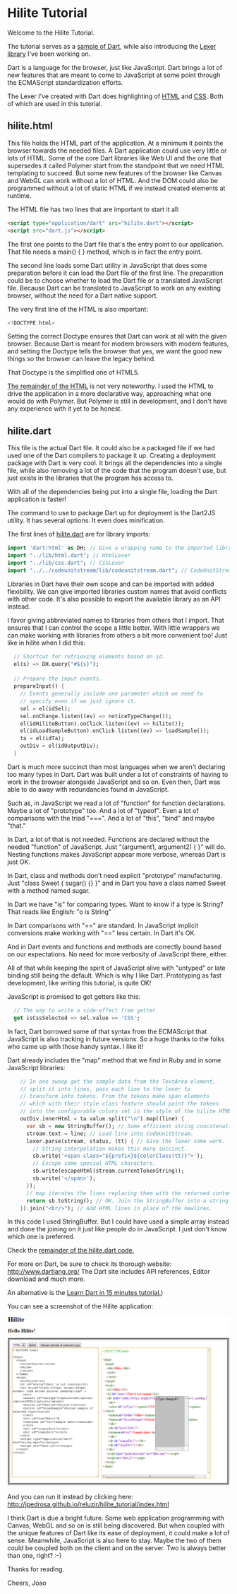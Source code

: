 Hilite Tutorial
===============

Welcome to the Hilite Tutorial.

The tutorial serves as a [sample of Dart](https://github.com/jpedrosa/reluzir/blob/master/learn_dart_in_15_minutes/learn_dart_in_15_minutes.dart), while also introducing the [Lexer library](https://github.com/jpedrosa/reluzir/tree/master/lexer) I've been working on.

Dart is a language for the browser, just like JavaScript. Dart brings a lot of new features that are meant to come to JavaScript at some point through the ECMAScript standardization efforts.

The Lexer I've created with Dart does highlighting of [HTML](https://github.com/jpedrosa/reluzir/blob/master/lexer/lib/html.dart) and [CSS](https://github.com/jpedrosa/reluzir/blob/master/lexer/lib/css.dart). Both of which are used in this tutorial.


hilite.html
-----------

This file holds the HTML part of the application. At a minimum it points the browser towards the needed files. A Dart application could use very little or lots of HTML. Some of the core Dart libraries like Web UI and the one that supersedes it called Polymer start from the standpoint that we need HTML templating to succeed. But some new features of the browser like Canvas and WebGL can work without a lot of HTML. And the DOM could also be programmed without a lot of static HTML if we instead created elements at runtime.

The HTML file has two lines that are important to start it all:

```html
<script type="application/dart" src="hilite.dart"></script>
<script src="dart.js"></script>
```

The first one points to the Dart file that's the entry point to our application. That file needs a main() { } method, which is in fact the entry point.

The second line loads some Dart utility in JavaScript that does some preparation before it can load the Dart file of the first line. The preparation could be to choose whether to load the Dart file or a translated JavaScript file. Because Dart can be translated to JavaScript to work on any existing browser, without the need for a Dart native support.


The very first line of the HTML is also important:

```dart
<!DOCTYPE html>
```

Setting the correct Doctype ensures that Dart can work at all with the given browser. Because Dart is meant for modern browsers with modern features, and setting the Doctype tells the browser that yes, we want the good new things so the browser can leave the legacy behind.

That Doctype is the simplified one of HTML5.

[The remainder of the HTML](https://github.com/jpedrosa/reluzir/blob/master/lexer/tutorial/hilite.html) is not very noteworthy. I used the HTML to drive the application in a more declarative way, approaching what one would do with Polymer. But Polymer is still in development, and I don't have any experience with it yet to be honest.

hilite.dart
-----------

This file is the actual Dart file. It could also be a packaged file if we had used one of the Dart compilers to package it up. Creating a deployment package with Dart is very cool. It brings all the dependencies into a single file, while also removing a lot of the code that the program doesn't use, but just exists in the libraries that the program has access to.

With all of the dependencies being put into a single file, loading the Dart application is faster!

The command to use to package Dart up for deployment is the Dart2JS utility. It has several options. It even does minification.

The first lines of [hilite.dart](https://github.com/jpedrosa/reluzir/blob/master/lexer/tutorial/hilite.dart) are for library imports:

```dart
import 'dart:html' as DH; // Give a wrapping name to the imported library.
import "../lib/html.dart"; // HtmlLexer
import "../lib/css.dart"; // CssLexer
import "../../codeunitstream/lib/codeunitstream.dart"; // CodeUnitStream
```

Libraries in Dart have their own scope and can be imported with added flexibility. We can give imported libraries custom names that avoid conflicts with other code. It's also possible to export the available library as an API instead.

I favor giving abbreviated names to libraries from others that I import. That ensures that I can control the scope a little better. With little wrappers we can make working with libraries from others a bit more convenient too! Just like in hilite when I did this:

```dart
  // Shortcut for retrieving elements based on id.
  el(s) => DH.query("#${s}");
  
  // Prepare the input events.
  prepareInput() {
    // Events generally include one parameter which we need to
    // specify even if we just ignore it.
    sel = el(idSel);
    sel.onChange.listen((ev) => noticeTypeChange());
    el(idHiliteButton).onClick.listen((ev) => hilite());
    el(idLoadSampleButton).onClick.listen((ev) => loadSample());
    ta = el(idTa);
    outDiv = el(idOutputDiv);
  }
```

Dart is much more succinct than most languages when we aren't declaring too many types in Dart. Dart was built under a lot of constraints of having to work in the browser alongside JavaScript and so on. Even then, Dart was able to do away with redundancies found in JavaScript.

Such as, in JavaScript we read a lot of "function" for function declarations. Maybe a lot of "prototype" too. And a lot of "typeof". Even a lot of comparisons with the triad "===". And a lot of "this", "bind" and maybe "that."

In Dart, a lot of that is not needed. Functions are declared without the needed "function" of JavaScript. Just "(argument1, argument2) { }" will do. Nesting functions makes JavaScript appear more verbose, whereas Dart is just OK.

In Dart, class and methods don't need explicit "prototype" manufacturing. Just "class Sweet { sugar() {} }" and in Dart you have a class named Sweet with a method named sugar.

In Dart we have "is" for comparing types. Want to know if a type is String? That reads like English: "o is String"

In Dart comparisons with "==" are standard. In JavaScript implicit conversions make working with "==" less certain. In Dart it's OK.

And in Dart events and functions and methods are correctly bound based on our expectations. No need for more verbosity of JavaScript there, either.

All of that while keeping the spirit of JavaScript alive with "untyped" or late binding still being the default. Which is why I like Dart. Prototyping as fast development, like writing this tutorial, is quite OK!

JavaScript is promised to get getters like this:

```dart
  // The way to write a side-effect free getter.
  get isCssSelected => sel.value == 'CSS'; 
```

In fact, Dart borrowed some of that syntax from the ECMAScript that JavaScript is also tracking in future versions. So a huge thanks to the folks who came up with those handy syntax. I like it!

Dart already includes the "map" method that we find in Ruby and in some JavaScript libraries:

```dart
    // In one swoop get the sample data from the TextArea element,
    // split it into lines, pass each line to the lexer to
    // transform into tokens. From the tokens make span elements
    // which with their style class feature should paint the tokens
    // into the configurable colors set in the style of the hilite HTML.
    outDiv.innerHtml = ta.value.split("\n").map((line) {
      var sb = new StringBuffer(); // Some efficient string concatenation.
      stream.text = line; // Load line into CodeUnitStream.
      lexer.parse(stream, status, (tt) { // Give the lexer some work.
        // String interpolation makes this more succinct.
        sb.write('<span class="${prefix}${colorClass(tt)}">');
        // Escape some special HTML characters.
        sb.write(escapeHtml(stream.currentTokenString));
        sb.write('</span>');
      });
      // map iterates the lines replacing them with the returned content.
      return sb.toString(); // OK. Join the StringBuffer into a string.
    }).join("<br/>"); // Add HTML lines in place of the newlines.
```

In this code I used StringBuffer. But I could have used a simple array instead and done the joining on it just like people do in JavaScript. I just don't know which one is preferred.

Check the [remainder of the hilite.dart code.](https://github.com/jpedrosa/reluzir/blob/master/lexer/tutorial/hilite.dart)

For more on Dart, be sure to check its thorough website: http://www.dartlang.org/
The Dart site includes API references, Editor download and much more.

An alternative is the [Learn Dart in 15 minutes tutorial.](https://github.com/jpedrosa/reluzir/blob/master/learn_dart_in_15_minutes/learn_dart_in_15_minutes.dart))

You can see a screenshot of the Hilite application:

![hilite.png](hilite.png)

And you can run it instead by clicking here: http://jpedrosa.github.io/reluzir/hilite_tutorial/index.html


I think Dart is due a bright future. Some web application programming with Canvas, WebGL and so on is still being discovered. But when coupled with the unique features of Dart like its ease of deployment, it could make a lot of sense. Meanwhile, JavaScript is also here to stay. Maybe the two of them could be coupled both on the client and on the server. Two is always better than one, right? :-)

Thanks for reading.

Cheers,
Joao





